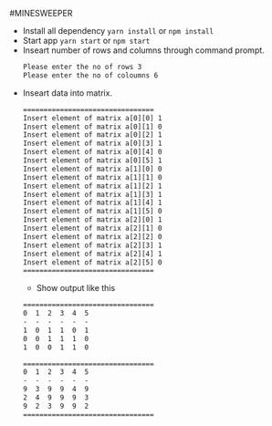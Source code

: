 #MINESWEEPER

- Install all dependency
  `yarn install` or `npm install`
- Start app
  `yarn start` or `npm start`
- Inseart number of rows and columns through command prompt.
  ```html
  Please enter the no of rows 3
  Please enter the no of coloumns 6
  ```
- Inseart data into matrix.
  ```html
  ================================
  Insert element of matrix a[0][0] 1
  Insert element of matrix a[0][1] 0
  Insert element of matrix a[0][2] 1
  Insert element of matrix a[0][3] 1
  Insert element of matrix a[0][4] 0
  Insert element of matrix a[0][5] 1
  Insert element of matrix a[1][0] 0
  Insert element of matrix a[1][1] 0
  Insert element of matrix a[1][2] 1
  Insert element of matrix a[1][3] 1
  Insert element of matrix a[1][4] 1
  Insert element of matrix a[1][5] 0
  Insert element of matrix a[2][0] 1
  Insert element of matrix a[2][1] 0
  Insert element of matrix a[2][2] 0
  Insert element of matrix a[2][3] 1
  Insert element of matrix a[2][4] 1
  Insert element of matrix a[2][5] 0
  ================================
  ```
  - Show output like this
  ```html
  ================================
  0  1  2  3  4  5
  -  -  -  -  -  -
  1  0  1  1  0  1
  0  0  1  1  1  0
  1  0  0  1  1  0

  ================================
  0  1  2  3  4  5
  -  -  -  -  -  -
  9  3  9  9  4  9
  2  4  9  9  9  3
  9  2  3  9  9  2
  ================================
  ```
